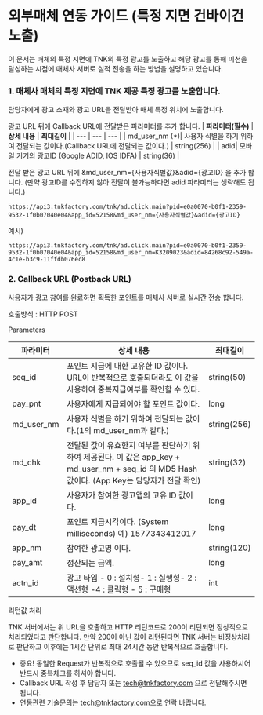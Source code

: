# 외부매체 연동 가이드 (특정 지면 건바이건 노출)
이 문서는 매체의 특정 지면에 TNK의 특정 광고를 노출하고 해당 광고를 통해 미션을 달성하는 시점에 매체사 서버로 실적 전송을 하는 방법을 설명하고 있습니다.

### 1. 매체사 매체의 특정 지면에 TNK 제공 특정 광고를 노출합니다.

담당자에게 광고 소재와 광고 URL을 전달받아 매체 특정 위치에 노출합니다.

광고 URL 뒤에 Callback URL에 전달받은 파라미터를 추가 합니다.
| **파라미터(필수)** | **상세 내용** | **최대길이** |
| --- | --- | --- |
| md_user_nm (*)| 사용자 식별을 하기 위하여 전달되는 값이다.(Callback URL에 전달되는 값이다.) | string(256) |
| adid| 모바일 기기의 광고ID (Google ADID, IOS IDFA) | string(36) |

전달 받은 광고 URL 뒤에 &md_user_nm={사용자식별값}&adid={광고ID} 을 추가 합니다. 
(만약 광고ID를 수집하지 않아 전달이 불가능하다면 adid 파라미터는 생략해도 됩니다.)

```
https://api3.tnkfactory.com/tnk/ad.click.main?pid=e0a0070-b0f1-2359-9532-1f0b07040e04&app_id=52158&md_user_nm={사용자식별값}&adid={광고ID}
```

예시)
```
https://api3.tnkfactory.com/tnk/ad.click.main?pid=e0a0070-b0f1-2359-9532-1f0b07040e04&app_id=52158&md_user_nm=K3209023&adid=84268c92-549a-4c1e-b3c9-11ffdb076ec8
```
  
### 2. Callback URL (Postback URL)

사용자가 광고 참여를 완료하면 획득한 포인트를 매체사 서버로 실시간 전송 합니다.

호출방식 : HTTP POST

Parameters

| **파라미터** | **상세 내용** | **최대길이** |
| --- | --- | --- |
| seq_id | 포인트 지급에 대한 고유한 ID 값이다. URL이 반복적으로 호출되더라도 이 값을 사용하여 중복지급여부를 확인할 수 있다. | string(50) |
| pay_pnt | 사용자에게 지급되어야 할 포인트 값이다. | long |
| md_user_nm | 사용자 식별을 하기 위하여 전달되는 값이다.(1의 md_user_nm과 같다.) | string(256) |
| md_chk | 전달된 값이 유효한지 여부를 판단하기 위하여 제공된다. 이 값은 app_key + md_user_nm + seq_id 의 MD5 Hash 값이다. (App Key는 담당자가 전달 확인) | string(32) |
| app_id | 사용자가 참여한 광고앱의 고유 ID 값이다. | long |
| pay_dt | 포인트 지급시각이다. (System milliseconds) 예) 1577343412017 | long |
| app_nm | 참여한 광고명 이다. | string(120) |
| pay_amt | 정산되는 금액. | long |
| actn_id | 광고 타입  - 0 : 설치형- 1 : 실행형- 2 : 액션형 -4 : 클릭형 - 5 : 구매형 | int |

리턴값 처리

TNK 서버에서는 위 URL을 호출하고 HTTP 리턴코드로 200이 리턴되면 정상적으로 처리되었다고 판단합니다.
만약 200이 아닌 값이 리턴된다면 TNK 서버는 비정상처리로 판단하고 이후에는 1시간 단위로 최대 24시간 동안 반복적으로 호출합니다.

- 중요! 동일한 Request가 반복적으로 호출될 수 있으므로 seq_id 값을 사용하시어 반드시 중복체크를 하셔야 합니다.
- Callback URL 작성 후 담당자 또는 [tech@tnkfactory.com](mailto:tech@tnkfactory.com) 으로 전달해주시면 됩니다.
- 연동관련 기술문의는 [tech@tnkfactory.com](mailto:tech@tnkfactory.com)으로 연락 바랍니다.
